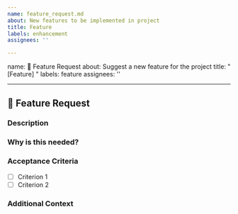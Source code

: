 ```yaml
---
name: feature_request.md
about: New features to be implemented in project
title: Feature
labels: enhancement
assignees: ''

---
```


name: 🚀 Feature Request
about: Suggest a new feature for the project
title: "[Feature] <Short Description>"
labels: feature
assignees: ''

---

## 🚀 Feature Request

### Description
<!-- Clearly describe the feature you want to add -->

### Why is this needed?
<!-- Explain why this feature is important or what problem it solves -->

### Acceptance Criteria
<!-- Define what conditions must be met for this feature to be considered complete -->
- [ ] Criterion 1
- [ ] Criterion 2

### Additional Context
<!-- Add mockups, screenshots, or links if applicable -->
